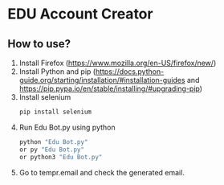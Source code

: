 # EDU Account Creator

## How to use?
1. Install Firefox (https://www.mozilla.org/en-US/firefox/new/)
2. Install Python and pip (https://docs.python-guide.org/starting/installation/#installation-guides and https://pip.pypa.io/en/stable/installing/#upgrading-pip)
3. Install selenium
   ```bash
   pip install selenium
   ```
4. Run Edu Bot.py using python
   ```bash
   python "Edu Bot.py"
   or py "Edu Bot.py"
   or python3 "Edu Bot.py"
   ```
5. Go to tempr.email and check the generated email.
